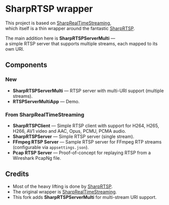 ﻿

# SharpRTSP wrapper

This project is based on [SharpRealTimeStreaming](https://github.com/jimm98y/SharpRealTimeStreaming),  
which itself is a thin wrapper around the fantastic [SharpRTSP](https://github.com/ngraziano/SharpRTSP).

The main addition here is **SharpRTSPServerMulti** —  
a simple RTSP server that supports multiple streams, each mapped to its own URI.

## Components
### New
- **SharpRTSPServerMulti** — RTSP server with multi-URI support (multiple streams).
- **RTSPServerMultiApp** — Demo.
 
### From SharpRealTimeStreaming
- **SharpRTSPClient** — Simple RTSP client with support for H264, H265, H266, AV1 video and AAC, Opus, PCMU, PCMA audio.
- **SharpRTSPServer** — Simple RTSP server (single stream).
- **FFmpeg RTSP Server** — Sample RTSP server for FFmpeg RTP streams (configurable via `appsettings.json`).
- **Pcap RTSP Server** — Proof-of-concept for replaying RTSP from a Wireshark PcapNg file.

## Credits

- Most of the heavy lifting is done by [SharpRTSP](https://github.com/ngraziano/SharpRTSP).  
- The original wrapper is [SharpRealTimeStreaming](https://github.com/jimm98y/SharpRealTimeStreaming).  
- This fork adds **SharpRTSPServerMulti** for multi-stream URI support.
